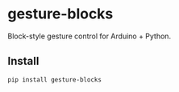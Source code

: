 # gesture-blocks

Block-style gesture control for Arduino + Python.

## Install
```bash
pip install gesture-blocks
